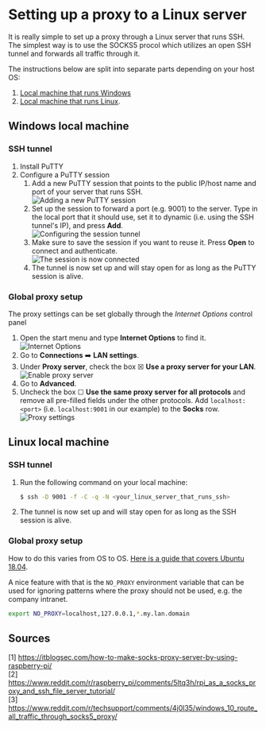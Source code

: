 # Setting up a proxy to a Linux server

It is really simple to set up a proxy through a Linux server that runs SSH. The simplest way is to use the SOCKS5 procol which utilizes an open SSH tunnel and forwards all traffic through it.

The instructions below are split into separate parts depending on your host OS:

1. [Local machine that runs Windows](#windows-local-machine)
2. [Local machine that runs Linux](#linux-local-machine).

## Windows local machine

### SSH tunnel
1. Install PuTTY
2. Configure a PuTTY session
    1. Add a new PuTTY session that points to the public IP/host name and port of your server that runs SSH. <br>
       ![Adding a new PuTTY session](proxy-putty-session.png)
    2. Set up the session to forward a port (e.g. 9001) to the server. Type in the local port that it should use, set it to dynamic (i.e. using the SSH tunnel's IP), and press **Add**. <br>
       ![Configuring the session tunnel](proxy-putty-tunnels.png)
    3. Make sure to save the session if you want to reuse it. Press **Open** to connect and authenticate. <br>
       ![The session is now connected](proxy-putty-connected.png)
    4. The tunnel is now set up and will stay open for as long as the PuTTY session is alive.

### Global proxy setup
The proxy settings can be set globally through the *Internet Options* control panel

1. Open the start menu and type **Internet Options** to find it. <br>
   ![Internet Options](proxy-internet-properties.png)
2. Go to **Connections** ➡️ **LAN settings**.
3. Under **Proxy server**, check the box ☒ **Use a proxy server for your LAN**. <br>
   ![Enable proxy server](proxy-lan-settings.png)
4. Go to **Advanced**.
5. Uncheck the box ☐ **Use the same proxy server for all protocols** and remove all pre-filled fields under the other protocols. Add `localhost:<port>` (i.e. `localhost:9001` in our example) to the **Socks** row. <br>
   ![Proxy settings](proxy-advanced-settings.png)

## Linux local machine

### SSH tunnel
1. Run the following command on your local machine:
   ```bash
   $ ssh -D 9001 -f -C -q -N <your_linux_server_that_runs_ssh>
   ```

2. The tunnel is now set up and will stay open for as long as the SSH session is alive.

### Global proxy setup
How to do this varies from OS to OS. [Here is a guide that covers Ubuntu 18.04](https://www.serverlab.ca/tutorials/linux/administration-linux/how-to-configure-proxy-on-ubuntu-18-04/).

A nice feature with that is the `NO_PROXY` environment variable that can be used for ignoring patterns where the proxy should not be used, e.g. the company intranet.

```bash
export NO_PROXY=localhost,127.0.0.1,*.my.lan.domain
```

## Sources

[1] https://itblogsec.com/how-to-make-socks-proxy-server-by-using-raspberry-pi/ <br>
[2] https://www.reddit.com/r/raspberry_pi/comments/5ltq3h/rpi_as_a_socks_proxy_and_ssh_file_server_tutorial/ <br>
[3] https://www.reddit.com/r/techsupport/comments/4j0l35/windows_10_route_all_traffic_through_socks5_proxy/ <br>
